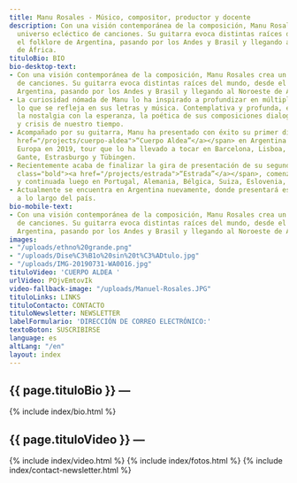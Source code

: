 ```yaml
---
title: Manu Rosales - Músico, compositor, productor y docente
description: Con una visión contemporánea de la composición, Manu Rosales crea un
  universo ecléctico de canciones. Su guitarra evoca distintas raíces del mundo, desde
  el folklore de Argentina, pasando por los Andes y Brasil y llegando al Noroeste
  de África.
tituloBio: BIO
bio-desktop-text:
- Con una visión contemporánea de la composición, Manu Rosales crea un universo ecléctico
  de canciones. Su guitarra evoca distintas raíces del mundo, desde el folklore de
  Argentina, pasando por los Andes y Brasil y llegando al Noroeste de África.
- La curiosidad nómada de Manu lo ha inspirado a profundizar en múltiples culturas,
  lo que se refleja en sus letras y música. Contemplativa y profunda, entrelazando
  la nostalgia con la esperanza, la poética de sus composiciones dialoga con las complejidades
  y crisis de nuestro tiempo.
- Acompañado por su guitarra, Manu ha presentado con éxito su primer disco <span class="bold"><a
  href="/projects/cuerpo-aldea">“Cuerpo Aldea”</a></span> en Argentina y luego en
  Europa en 2019, tour que lo ha llevado a tocar en Barcelona, ​​Lisboa, Oporto, Bruselas,
  Gante, Estrasburgo y Tübingen.
- Recientemente acaba de finalizar la gira de presentación de su segundo disco <span
  class="bold"><a href="/projects/estrada">“Estrada”</a></span>, comenzada en Argentina
  y continuada luego en Portugal, Alemania, Bélgica, Suiza, Eslovenia, Italia y Francia.
- Actualmente se encuentra en Argentina nuevamente, donde presentará este nuevo repertorio
  a lo largo del país.
bio-mobile-text:
- Con una visión contemporánea de la composición, Manu Rosales crea un universo ecléctico
  de canciones. Su guitarra evoca distintas raíces del mundo, desde el folklore de
  Argentina, pasando por los Andes y Brasil y llegando al Noroeste de África.
images:
- "/uploads/ethno%20grande.png"
- "/uploads/Dise%C3%B1o%20sin%20t%C3%ADtulo.jpg"
- "/uploads/IMG-20190731-WA0016.jpg"
tituloVideo: 'CUERPO ALDEA '
urlVideo: POjvEmtovIk
video-fallback-image: "/uploads/Manuel-Rosales.JPG"
tituloLinks: LINKS
tituloContacto: CONTACTO
tituloNewsletter: NEWSLETTER
labelFormulario: 'DIRECCIÓN DE CORREO ELECTRÓNICO:'
textoBoton: SUSCRIBIRSE
language: es
altLang: "/en"
layout: index
---
```


<section id="bio">
    <h2>
        {{ page.tituloBio }} —
    </h2>
    {% include index/bio.html %}
    <h2>
        {{ page.tituloVideo }} —
    </h2>
    {% include index/video.html %}
    {% include index/fotos.html %}
    <!---
    <h2>
        {{ page.tituloLinks }} —
    </h2>
    {% include index/links.html %}
    --->
    {% include index/contact-newsletter.html %}
</section>
